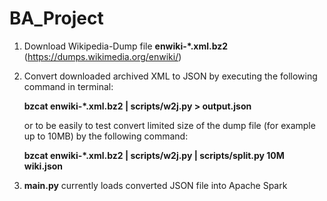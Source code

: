# BA_Project

1. Download Wikipedia-Dump file **enwiki-*.xml.bz2** (https://dumps.wikimedia.org/enwiki/)
2. Convert downloaded archived XML to JSON by executing the following command in terminal:

    **bzcat enwiki-*.xml.bz2 | scripts/w2j.py > output.json**
    
    or to be easily to test convert limited size of the dump file (for example up to 10MB) by the following command: 
    
      **bzcat enwiki-*.xml.bz2 | scripts/w2j.py | scripts/split.py 10M wiki.json**
      
3. **main.py** currently loads converted JSON file into Apache Spark
